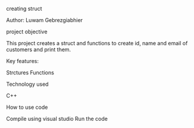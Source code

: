 creating struct

Author: Luwam Gebrezgiabhier

project objective 

This project creates a struct and functions to create id, name and email of customers and print them.

Key features:

Strctures
Functions

Technology used 

C++

How to use code

Compile using visual studio
Run the code

